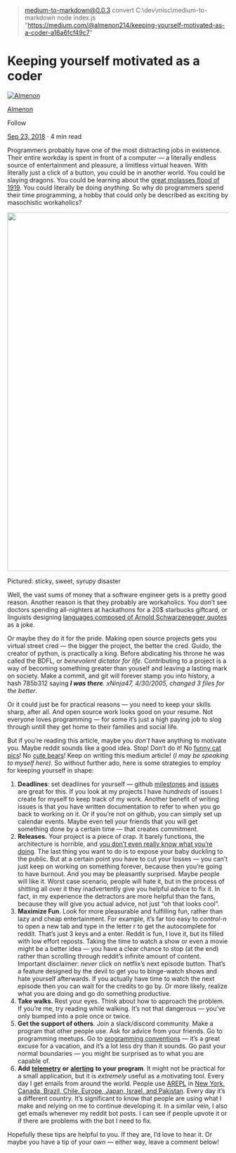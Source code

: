 
> medium-to-markdown@0.0.3 convert C:\dev\misc\medium-to-markdown
> node index.js "https://medium.com/@almenon214/keeping-yourself-motivated-as-a-coder-a16a6fcf49c7"

Keeping yourself motivated as a coder
=====================================

[![Almenon](https://miro.medium.com/fit/c/96/96/1*4FAOBq9qVna6uHkxaolTtA.png)](https://medium.com/@almenon214?source=post_page-----a16a6fcf49c7----------------------)

[Almenon](https://medium.com/@almenon214?source=post_page-----a16a6fcf49c7----------------------)

Follow

[Sep 23, 2018](https://medium.com/@almenon214/keeping-yourself-motivated-as-a-coder-a16a6fcf49c7?source=post_page-----a16a6fcf49c7----------------------) · 4 min read

Programmers probably have one of the most distracting jobs in existence. Their entire workday is spent in front of a computer — a literally endless source of entertainment and pleasure, a limitless virtual heaven. With literally just a click of a button, you could be in another world. You could be slaying dragons. You could be learning about the [great molasses flood of 1919](https://www.damninteresting.com/the-great-molasses-flood-of-1919/). You could literally be doing _anything._ So why do programmers spend their time programming, a hobby that could only be described as exciting by masochistic workaholics?

<img class="cp t u gs ak" src="https://miro.medium.com/max/2048/1\*S15R5ty8G-kRGo-ghk2EGA.jpeg" width="1024" height="815" role="presentation"/>

Pictured: sticky, sweet, syrupy disaster

Well, the vast sums of money that a software engineer gets is a pretty good reason. Another reason is that they probably are workaholics. You don’t see doctors spending all-nighters at hackathons for a 20$ starbucks giftcard, or linguists designing [languages composed of Arnold Schwarzenegger quotes](http://lhartikk.github.io/ArnoldC/) as a joke.

Or maybe they do it for the pride. Making open source projects gets you virtual street cred — the bigger the project, the better the cred. Guido, the creator of python, is practically a king. Before abdicating his throne he was called the BDFL, or _benevolent dictator for life_. Contributing to a project is a way of becoming something greater than youself and leaving a lasting mark on society. Make a commit, and git will forever stamp you into history, a hash 785b312 saying **_I was there_**_._ _xNinja47, 4/30/2005, changed 3 files for the better_.

Or it could just be for practical reasons — you need to keep your skills sharp, after all. And open source work looks good on your resume. Not everyone loves programming — for some it’s just a high paying job to slog through untill they get home to their families and social life.

But if you’re reading this article, maybe you _don’t_ have anything to motivate you. Maybe reddit sounds like a good idea. Stop! Don’t do it! No [funny cat pics](https://i.reddituploads.com/788c8a3ab05243d59259410aa0eb71f9?fit=max&h=1536&w=1536&s=47f691afce2df783c20f31d702427957)! No [cute bears](https://i.redd.it/vkyg59t2ddp01.jpg)! Keep on writing this medium article! (_I may be speaking to myself here)_. So without further ado, here is some strategies to employ for keeping yourself in shape:

1.  **Deadlines**: set deadlines for yourself — github [milestones](https://github.com/Almenon/AREPL-vscode/milestones?state=closed) and [issues](https://github.com/Almenon/AREPL-vscode/issues) are great for this. If you look at my projects I have _hundreds_ of issues I create for myself to keep track of my work. Another benefit of writing issues is that you have written documentation to refer to when you go back to working on it. Or if you’re not on github, you can simply set up calendar events. Maybe even tell your friends that you will get something done by a certain time — that creates commitment.
2.  **Releases.** Your project is a piece of crap. It barely functions, the architecture is horrible, and [you don’t even really know what you’re doing](https://en.wikipedia.org/wiki/Impostor_syndrome). The last thing you want to do is to expose your baby duckling to the public. But at a certain point you have to cut your losses — you can’t just keep on working on something forever, because then you’re going to have burnout. And you may be pleasantly surprised. Maybe people will like it. Worst case scenario, people will hate it, but in the process of shitting all over it they inadvertently give you helpful advice to fix it. In fact, in my experience the detractors are more helpful than the fans, because they will give you actual advice, not just “oh that looks cool”.
3.  **Maximize Fun**. Look for more pleasurable and fulfilling fun, rather than lazy and cheap entertainment. For example, it’s far too easy to _control-n_ to open a new tab and type in the letter r to get the autocomplete for reddit. That’s just 3 keys and a enter. Reddit is fun, I love it, but its filled with low effort reposts. Taking the time to watch a show or even a movie might be a better idea — you have a clear chance to stop (at the end) rather than scrolling through reddit’s infinite amount of content. Important disclaimer: _never_ click on netflix’s next episode button. That’s a feature designed by the devil to get you to binge-watch shows and hate yourself afterwards. If you actually have time to watch the next episode then you can wait for the credits to go by. Or more likely, realize what you are doing and go do something productive.
4.  **Take walks.** Rest your eyes. Think about how to approach the problem. If you’re me, try reading while walking. It’s not that dangerous — you’ve only bumped into a pole once or twice.
5.  **Get the support of others**. Join a slack/discord community. Make a program that other people use. Ask for advice from your friends. Go to programming meetups. Go to [programming conventions](https://medium.com/@almenon214/pycon-2018-6b1c45889e3b) — it’s a great excuse for a vacation, and it’s a lot less dry than it sounds. Go past your normal boundaries — you might be surprised as to what you are capable of.
6.  **Add** [**telemetry**](https://medium.com/@almenon214/adding-telemetry-to-your-vscode-extension-f3d52d2e573c) **or** [**alerting**](https://medium.com/@almenon214/setting-up-email-alerts-for-your-vscode-extension-using-azure-d755651b2e0d) **to your program**. It might not be practical for a small application, but it is _extremely_ useful as a motivating tool. Every day I get emails from around the world. People use [AREPL](https://github.com/Almenon/AREPL-vscode) in [New York, Canada, Brazil, Chile. Europe, Japan, Israel, and Pakistan](https://medium.com/@almenon214/arepl-stats-for-june-5e0c87636c3). Every day it’s a different country. It’s significant to know that people are using what I make and relying on me to continue developing it. In a similar vein, I also get emails whenever my reddit bot posts. I can see if people upvote it or if there are problems with the bot I need to fix.

Hopefully these tips are helpful to you. If they are, I’d love to hear it. Or maybe you have a tip of your own — either way, leave a comment below!
